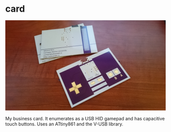 card
====

![PCB image](card.jpg)

My business card. It enumerates as a USB HID gamepad and has capacitive touch buttons. Uses an ATtiny861 and the V-USB library.
